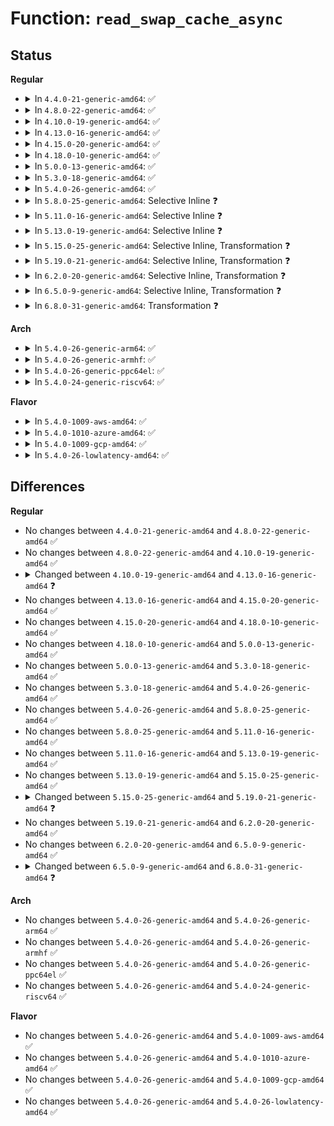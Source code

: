 # Function: <code>read_swap_cache_async</code>

## Status
<b>Regular</b>
<ul>
<li>
<details>
<summary>In <code>4.4.0-21-generic-amd64</code>: ✅</summary>

```c
struct page * read_swap_cache_async(swp_entry_t entry, gfp_t gfp_mask, struct vm_area_struct * vma, long unsigned int addr)
```

```json
{
  "name": "read_swap_cache_async",
  "collision_type": "Unique Global",
  "inline_type": "No",
  "funcs": [
    {
      "addr": 18446744071580756992,
      "name": "read_swap_cache_async",
      "external": true,
      "loc": "mm/swap_state.c:389",
      "file": "mm/swap_state.c",
      "inline": "seen, unknown",
      "caller_inline": [],
      "caller_func": [
        "mm/madvise.c:swapin_walk_pmd_entry",
        "mm/madvise.c:SyS_madvise",
        "mm/swap_state.c:swapin_readahead",
        "mm/swap_state.c:swapin_readahead",
        "mm/swapfile.c:try_to_unuse"
      ]
    }
  ],
  "symbols": [
    {
      "addr": 18446744071580756992,
      "name": "read_swap_cache_async",
      "section": ".text",
      "bind": "STB_GLOBAL",
      "size": 85
    }
  ]
}
```
</details>
</li>
<li>
<details>
<summary>In <code>4.8.0-22-generic-amd64</code>: ✅</summary>

```c
struct page * read_swap_cache_async(swp_entry_t entry, gfp_t gfp_mask, struct vm_area_struct * vma, long unsigned int addr)
```

```json
{
  "name": "read_swap_cache_async",
  "collision_type": "Unique Global",
  "inline_type": "No",
  "funcs": [
    {
      "addr": 18446744071580879344,
      "name": "read_swap_cache_async",
      "external": true,
      "loc": "mm/swap_state.c:395",
      "file": "mm/swap_state.c",
      "inline": "seen, unknown",
      "caller_inline": [],
      "caller_func": [
        "mm/madvise.c:SyS_madvise",
        "mm/madvise.c:swapin_walk_pmd_entry",
        "mm/swap_state.c:swapin_readahead",
        "mm/swap_state.c:swapin_readahead",
        "mm/swapfile.c:try_to_unuse"
      ]
    }
  ],
  "symbols": [
    {
      "addr": 18446744071580879344,
      "name": "read_swap_cache_async",
      "section": ".text",
      "bind": "STB_GLOBAL",
      "size": 85
    }
  ]
}
```
</details>
</li>
<li>
<details>
<summary>In <code>4.10.0-19-generic-amd64</code>: ✅</summary>

```c
struct page * read_swap_cache_async(swp_entry_t entry, gfp_t gfp_mask, struct vm_area_struct * vma, long unsigned int addr)
```

```json
{
  "name": "read_swap_cache_async",
  "collision_type": "Unique Global",
  "inline_type": "No",
  "funcs": [
    {
      "addr": 18446744071580947440,
      "name": "read_swap_cache_async",
      "external": true,
      "loc": "mm/swap_state.c:395",
      "file": "mm/swap_state.c",
      "inline": "seen, unknown",
      "caller_inline": [],
      "caller_func": [
        "mm/madvise.c:SyS_madvise",
        "mm/madvise.c:swapin_walk_pmd_entry",
        "mm/swap_state.c:swapin_readahead",
        "mm/swap_state.c:swapin_readahead",
        "mm/swapfile.c:try_to_unuse"
      ]
    }
  ],
  "symbols": [
    {
      "addr": 18446744071580947440,
      "name": "read_swap_cache_async",
      "section": ".text",
      "bind": "STB_GLOBAL",
      "size": 85
    }
  ]
}
```
</details>
</li>
<li>
<details>
<summary>In <code>4.13.0-16-generic-amd64</code>: ✅</summary>

```c
struct page * read_swap_cache_async(swp_entry_t entry, gfp_t gfp_mask, struct vm_area_struct * vma, long unsigned int addr, bool do_poll)
```

```json
{
  "name": "read_swap_cache_async",
  "collision_type": "Unique Global",
  "inline_type": "No",
  "funcs": [
    {
      "addr": 18446744071580992128,
      "name": "read_swap_cache_async",
      "external": true,
      "loc": "mm/swap_state.c:414",
      "file": "mm/swap_state.c",
      "inline": "seen, unknown",
      "caller_inline": [],
      "caller_func": [
        "mm/madvise.c:madvise_willneed",
        "mm/madvise.c:swapin_walk_pmd_entry",
        "mm/swap_state.c:swapin_readahead",
        "mm/swap_state.c:swapin_readahead",
        "mm/swapfile.c:try_to_unuse"
      ]
    }
  ],
  "symbols": [
    {
      "addr": 18446744071580992128,
      "name": "read_swap_cache_async",
      "section": ".text",
      "bind": "STB_GLOBAL",
      "size": 96
    }
  ]
}
```
</details>
</li>
<li>
<details>
<summary>In <code>4.15.0-20-generic-amd64</code>: ✅</summary>

```c
struct page * read_swap_cache_async(swp_entry_t entry, gfp_t gfp_mask, struct vm_area_struct * vma, long unsigned int addr, bool do_poll)
```

```json
{
  "name": "read_swap_cache_async",
  "collision_type": "Unique Global",
  "inline_type": "No",
  "funcs": [
    {
      "addr": 18446744071581096304,
      "name": "read_swap_cache_async",
      "external": true,
      "loc": "mm/swap_state.c:462",
      "file": "mm/swap_state.c",
      "inline": "seen, unknown",
      "caller_inline": [],
      "caller_func": [
        "mm/madvise.c:madvise_willneed",
        "mm/madvise.c:swapin_walk_pmd_entry",
        "mm/swap_state.c:do_swap_page_readahead",
        "mm/swap_state.c:swapin_readahead",
        "mm/swapfile.c:try_to_unuse"
      ]
    }
  ],
  "symbols": [
    {
      "addr": 18446744071581096304,
      "name": "read_swap_cache_async",
      "section": ".text",
      "bind": "STB_GLOBAL",
      "size": 96
    }
  ]
}
```
</details>
</li>
<li>
<details>
<summary>In <code>4.18.0-10-generic-amd64</code>: ✅</summary>

```c
struct page * read_swap_cache_async(swp_entry_t entry, gfp_t gfp_mask, struct vm_area_struct * vma, long unsigned int addr, bool do_poll)
```

```json
{
  "name": "read_swap_cache_async",
  "collision_type": "Unique Global",
  "inline_type": "No",
  "funcs": [
    {
      "addr": 18446744071581237008,
      "name": "read_swap_cache_async",
      "external": true,
      "loc": "mm/swap_state.c:475",
      "file": "mm/swap_state.c",
      "inline": "seen, unknown",
      "caller_inline": [],
      "caller_func": [
        "mm/madvise.c:madvise_willneed",
        "mm/madvise.c:swapin_walk_pmd_entry",
        "mm/swap_state.c:swapin_readahead",
        "mm/swap_state.c:swap_cluster_readahead",
        "mm/swapfile.c:try_to_unuse"
      ]
    }
  ],
  "symbols": [
    {
      "addr": 18446744071581237008,
      "name": "read_swap_cache_async",
      "section": ".text",
      "bind": "STB_GLOBAL",
      "size": 98
    }
  ]
}
```
</details>
</li>
<li>
<details>
<summary>In <code>5.0.0-13-generic-amd64</code>: ✅</summary>

```c
struct page * read_swap_cache_async(swp_entry_t entry, gfp_t gfp_mask, struct vm_area_struct * vma, long unsigned int addr, bool do_poll)
```

```json
{
  "name": "read_swap_cache_async",
  "collision_type": "Unique Global",
  "inline_type": "No",
  "funcs": [
    {
      "addr": 18446744071581320432,
      "name": "read_swap_cache_async",
      "external": true,
      "loc": "mm/swap_state.c:437",
      "file": "mm/swap_state.c",
      "inline": "seen, unknown",
      "caller_inline": [],
      "caller_func": [
        "mm/madvise.c:madvise_willneed",
        "mm/madvise.c:swapin_walk_pmd_entry",
        "mm/swap_state.c:swapin_readahead",
        "mm/swap_state.c:swap_cluster_readahead",
        "mm/swapfile.c:try_to_unuse"
      ]
    }
  ],
  "symbols": [
    {
      "addr": 18446744071581320432,
      "name": "read_swap_cache_async",
      "section": ".text",
      "bind": "STB_GLOBAL",
      "size": 98
    }
  ]
}
```
</details>
</li>
<li>
<details>
<summary>In <code>5.3.0-18-generic-amd64</code>: ✅</summary>

```c
struct page * read_swap_cache_async(swp_entry_t entry, gfp_t gfp_mask, struct vm_area_struct * vma, long unsigned int addr, bool do_poll)
```

```json
{
  "name": "read_swap_cache_async",
  "collision_type": "Unique Global",
  "inline_type": "No",
  "funcs": [
    {
      "addr": 18446744071581431520,
      "name": "read_swap_cache_async",
      "external": true,
      "loc": "mm/swap_state.c:448",
      "file": "mm/swap_state.c",
      "inline": "seen, unknown",
      "caller_inline": [],
      "caller_func": [
        "mm/madvise.c:madvise_willneed",
        "mm/madvise.c:swapin_walk_pmd_entry",
        "mm/swap_state.c:swapin_readahead",
        "mm/swap_state.c:swap_cluster_readahead"
      ]
    }
  ],
  "symbols": [
    {
      "addr": 18446744071581431520,
      "name": "read_swap_cache_async",
      "section": ".text",
      "bind": "STB_GLOBAL",
      "size": 97
    }
  ]
}
```
</details>
</li>
<li>
<details>
<summary>In <code>5.4.0-26-generic-amd64</code>: ✅</summary>

```c
struct page * read_swap_cache_async(swp_entry_t entry, gfp_t gfp_mask, struct vm_area_struct * vma, long unsigned int addr, bool do_poll)
```

```json
{
  "name": "read_swap_cache_async",
  "collision_type": "Unique Global",
  "inline_type": "No",
  "funcs": [
    {
      "addr": 18446744071581495760,
      "name": "read_swap_cache_async",
      "external": true,
      "loc": "mm/swap_state.c:448",
      "file": "mm/swap_state.c",
      "inline": "seen, unknown",
      "caller_inline": [],
      "caller_func": [
        "mm/madvise.c:__do_sys_madvise",
        "mm/madvise.c:swapin_walk_pmd_entry",
        "mm/swap_state.c:swapin_readahead",
        "mm/swap_state.c:swap_cluster_readahead"
      ]
    }
  ],
  "symbols": [
    {
      "addr": 18446744071581495760,
      "name": "read_swap_cache_async",
      "section": ".text",
      "bind": "STB_GLOBAL",
      "size": 97
    }
  ]
}
```
</details>
</li>
<li>
<details>
<summary>In <code>5.8.0-25-generic-amd64</code>: Selective Inline ❓</summary>

```c
struct page * read_swap_cache_async(swp_entry_t entry, gfp_t gfp_mask, struct vm_area_struct * vma, long unsigned int addr, bool do_poll)
```

```json
{
  "name": "read_swap_cache_async",
  "collision_type": "Unique Global",
  "inline_type": "Selective",
  "funcs": [
    {
      "addr": 18446744071581702430,
      "name": "read_swap_cache_async",
      "external": true,
      "loc": "mm/swap_state.c:465",
      "file": "mm/swap_state.c",
      "inline": "not declared, inlined",
      "caller_inline": [
        "mm/swap_state.c:swap_vma_readahead",
        "mm/swap_state.c:swap_cluster_readahead"
      ],
      "caller_func": [
        "mm/madvise.c:madvise_willneed",
        "mm/madvise.c:swapin_walk_pmd_entry"
      ]
    }
  ],
  "symbols": [
    {
      "addr": 18446744071581702640,
      "name": "read_swap_cache_async",
      "section": ".text",
      "bind": "STB_GLOBAL",
      "size": 97
    }
  ]
}
```
</details>
</li>
<li>
<details>
<summary>In <code>5.11.0-16-generic-amd64</code>: Selective Inline ❓</summary>

```c
struct page * read_swap_cache_async(swp_entry_t entry, gfp_t gfp_mask, struct vm_area_struct * vma, long unsigned int addr, bool do_poll)
```

```json
{
  "name": "read_swap_cache_async",
  "collision_type": "Unique Global",
  "inline_type": "Selective",
  "funcs": [
    {
      "addr": 18446744071581750151,
      "name": "read_swap_cache_async",
      "external": true,
      "loc": "mm/swap_state.c:557",
      "file": "mm/swap_state.c",
      "inline": "not declared, inlined",
      "caller_inline": [
        "mm/swap_state.c:swap_vma_readahead",
        "mm/swap_state.c:swap_cluster_readahead"
      ],
      "caller_func": [
        "mm/madvise.c:force_shm_swapin_readahead",
        "mm/madvise.c:swapin_walk_pmd_entry"
      ]
    }
  ],
  "symbols": [
    {
      "addr": 18446744071581750368,
      "name": "read_swap_cache_async",
      "section": ".text",
      "bind": "STB_GLOBAL",
      "size": 97
    }
  ]
}
```
</details>
</li>
<li>
<details>
<summary>In <code>5.13.0-19-generic-amd64</code>: Selective Inline ❓</summary>

```c
struct page * read_swap_cache_async(swp_entry_t entry, gfp_t gfp_mask, struct vm_area_struct * vma, long unsigned int addr, bool do_poll)
```

```json
{
  "name": "read_swap_cache_async",
  "collision_type": "Unique Global",
  "inline_type": "Selective",
  "funcs": [
    {
      "addr": 18446744071581777978,
      "name": "read_swap_cache_async",
      "external": true,
      "loc": "mm/swap_state.c:526",
      "file": "mm/swap_state.c",
      "inline": "not declared, inlined",
      "caller_inline": [
        "mm/swap_state.c:swap_vma_readahead",
        "mm/swap_state.c:swap_cluster_readahead"
      ],
      "caller_func": [
        "mm/madvise.c:force_shm_swapin_readahead",
        "mm/madvise.c:swapin_walk_pmd_entry"
      ]
    }
  ],
  "symbols": [
    {
      "addr": 18446744071581778192,
      "name": "read_swap_cache_async",
      "section": ".text",
      "bind": "STB_GLOBAL",
      "size": 97
    }
  ]
}
```
</details>
</li>
<li>
<details>
<summary>In <code>5.15.0-25-generic-amd64</code>: Selective Inline, Transformation ❓</summary>

```c
struct page * read_swap_cache_async(swp_entry_t entry, gfp_t gfp_mask, struct vm_area_struct * vma, long unsigned int addr, bool do_poll)
```

```json
{
  "name": "read_swap_cache_async",
  "collision_type": "Unique Global",
  "inline_type": "Selective",
  "funcs": [
    {
      "addr": 18446744071582061077,
      "name": "read_swap_cache_async",
      "external": true,
      "loc": "mm/swap_state.c:521",
      "file": "mm/swap_state.c",
      "inline": "not declared, inlined",
      "caller_inline": [
        "mm/swap_state.c:swap_vma_readahead",
        "mm/swap_state.c:swap_cluster_readahead"
      ],
      "caller_func": [
        "mm/madvise.c:force_shm_swapin_readahead",
        "mm/madvise.c:swapin_walk_pmd_entry"
      ]
    }
  ],
  "symbols": [
    {
      "addr": 18446744071592209044,
      "name": "read_swap_cache_async.cold",
      "section": ".text",
      "bind": "STB_LOCAL",
      "size": 21
    },
    {
      "addr": 18446744071582061312,
      "name": "read_swap_cache_async",
      "section": ".text",
      "bind": "STB_GLOBAL",
      "size": 116
    }
  ]
}
```
</details>
</li>
<li>
<details>
<summary>In <code>5.19.0-21-generic-amd64</code>: Selective Inline, Transformation ❓</summary>

```c
struct page * read_swap_cache_async(swp_entry_t entry, gfp_t gfp_mask, struct vm_area_struct * vma, long unsigned int addr, bool do_poll, struct swap_iocb * * plug)
```

```json
{
  "name": "read_swap_cache_async",
  "collision_type": "Unique Global",
  "inline_type": "Selective",
  "funcs": [
    {
      "addr": 18446744071582499454,
      "name": "read_swap_cache_async",
      "external": true,
      "loc": "mm/swap_state.c:529",
      "file": "mm/swap_state.c",
      "inline": "not declared, inlined",
      "caller_inline": [
        "mm/swap_state.c:swap_vma_readahead",
        "mm/swap_state.c:swap_cluster_readahead"
      ],
      "caller_func": [
        "mm/madvise.c:force_shm_swapin_readahead",
        "mm/madvise.c:swapin_walk_pmd_entry"
      ]
    }
  ],
  "symbols": [
    {
      "addr": 18446744071593987111,
      "name": "read_swap_cache_async.cold",
      "section": ".text",
      "bind": "STB_LOCAL",
      "size": 21
    },
    {
      "addr": 18446744071582499712,
      "name": "read_swap_cache_async",
      "section": ".text",
      "bind": "STB_GLOBAL",
      "size": 145
    }
  ]
}
```
</details>
</li>
<li>
<details>
<summary>In <code>6.2.0-20-generic-amd64</code>: Selective Inline, Transformation ❓</summary>

```c
struct page * read_swap_cache_async(swp_entry_t entry, gfp_t gfp_mask, struct vm_area_struct * vma, long unsigned int addr, bool do_poll, struct swap_iocb * * plug)
```

```json
{
  "name": "read_swap_cache_async",
  "collision_type": "Unique Global",
  "inline_type": "Selective",
  "funcs": [
    {
      "addr": 18446744071583013406,
      "name": "read_swap_cache_async",
      "external": true,
      "loc": "mm/swap_state.c:513",
      "file": "mm/swap_state.c",
      "inline": "not declared, inlined",
      "caller_inline": [
        "mm/swap_state.c:swap_vma_readahead",
        "mm/swap_state.c:swap_cluster_readahead"
      ],
      "caller_func": [
        "mm/madvise.c:force_shm_swapin_readahead",
        "mm/madvise.c:swapin_walk_pmd_entry"
      ]
    }
  ],
  "symbols": [
    {
      "addr": 18446744071596039102,
      "name": "read_swap_cache_async.cold",
      "section": ".text",
      "bind": "STB_LOCAL",
      "size": 21
    },
    {
      "addr": 18446744071583013680,
      "name": "read_swap_cache_async",
      "section": ".text",
      "bind": "STB_GLOBAL",
      "size": 145
    }
  ]
}
```
</details>
</li>
<li>
<details>
<summary>In <code>6.5.0-9-generic-amd64</code>: Selective Inline, Transformation ❓</summary>

```c
struct page * read_swap_cache_async(swp_entry_t entry, gfp_t gfp_mask, struct vm_area_struct * vma, long unsigned int addr, bool do_poll, struct swap_iocb * * plug)
```

```json
{
  "name": "read_swap_cache_async",
  "collision_type": "Unique Global",
  "inline_type": "Selective",
  "funcs": [
    {
      "addr": 18446744071583221971,
      "name": "read_swap_cache_async",
      "external": true,
      "loc": "mm/swap_state.c:528",
      "file": "mm/swap_state.c",
      "inline": "not declared, inlined",
      "caller_inline": [
        "mm/swap_state.c:swap_vma_readahead",
        "mm/swap_state.c:swap_cluster_readahead"
      ],
      "caller_func": [
        "mm/madvise.c:shmem_swapin_range",
        "mm/madvise.c:swapin_walk_pmd_entry"
      ]
    }
  ],
  "symbols": [
    {
      "addr": 18446744071596561233,
      "name": "read_swap_cache_async.cold",
      "section": ".text",
      "bind": "STB_LOCAL",
      "size": 21
    },
    {
      "addr": 18446744071583222416,
      "name": "read_swap_cache_async",
      "section": ".text",
      "bind": "STB_GLOBAL",
      "size": 145
    }
  ]
}
```
</details>
</li>
<li>
<details>
<summary>In <code>6.8.0-31-generic-amd64</code>: Transformation ❓</summary>

```c
struct folio * read_swap_cache_async(swp_entry_t entry, gfp_t gfp_mask, struct vm_area_struct * vma, long unsigned int addr, struct swap_iocb * * plug)
```

```json
{
  "name": "read_swap_cache_async",
  "collision_type": "Unique Global",
  "inline_type": "No",
  "funcs": [
    {
      "addr": 0,
      "name": "read_swap_cache_async",
      "external": true,
      "loc": "mm/swap_state.c:536",
      "file": "mm/swap_state.c",
      "inline": "seen, unknown",
      "caller_inline": [],
      "caller_func": [
        "mm/madvise.c:shmem_swapin_range",
        "mm/madvise.c:swapin_walk_pmd_entry"
      ]
    }
  ],
  "symbols": [
    {
      "addr": 18446744071597466846,
      "name": "read_swap_cache_async.cold",
      "section": ".text",
      "bind": "STB_LOCAL",
      "size": 20
    },
    {
      "addr": 18446744071583457728,
      "name": "read_swap_cache_async",
      "section": ".text",
      "bind": "STB_GLOBAL",
      "size": 208
    }
  ]
}
```
</details>
</li>
</ul>
<b>Arch</b>
<ul>
<li>
<details>
<summary>In <code>5.4.0-26-generic-arm64</code>: ✅</summary>

```c
struct page * read_swap_cache_async(swp_entry_t entry, gfp_t gfp_mask, struct vm_area_struct * vma, long unsigned int addr, bool do_poll)
```

```json
{
  "name": "read_swap_cache_async",
  "collision_type": "Unique Global",
  "inline_type": "No",
  "funcs": [
    {
      "addr": 18446603336492915936,
      "name": "read_swap_cache_async",
      "external": true,
      "loc": "mm/swap_state.c:448",
      "file": "mm/swap_state.c",
      "inline": "seen, unknown",
      "caller_inline": [],
      "caller_func": [
        "mm/madvise.c:__arm64_sys_madvise",
        "mm/madvise.c:swapin_walk_pmd_entry",
        "mm/swap_state.c:swapin_readahead",
        "mm/swap_state.c:swap_cluster_readahead"
      ]
    }
  ],
  "symbols": [
    {
      "addr": 18446603336492915936,
      "name": "read_swap_cache_async",
      "section": ".text",
      "bind": "STB_GLOBAL",
      "size": 160
    }
  ]
}
```
</details>
</li>
<li>
<details>
<summary>In <code>5.4.0-26-generic-armhf</code>: ✅</summary>

```c
struct page * read_swap_cache_async(swp_entry_t entry, gfp_t gfp_mask, struct vm_area_struct * vma, long unsigned int addr, bool do_poll)
```

```json
{
  "name": "read_swap_cache_async",
  "collision_type": "Unique Global",
  "inline_type": "No",
  "funcs": [
    {
      "addr": 3226706900,
      "name": "read_swap_cache_async",
      "external": true,
      "loc": "mm/swap_state.c:448",
      "file": "mm/swap_state.c",
      "inline": "seen, unknown",
      "caller_inline": [],
      "caller_func": [
        "mm/madvise.c:__se_sys_madvise",
        "mm/madvise.c:swapin_walk_pmd_entry",
        "mm/swap_state.c:swapin_readahead",
        "mm/swap_state.c:swap_cluster_readahead"
      ]
    }
  ],
  "symbols": [
    {
      "addr": 3226706900,
      "name": "read_swap_cache_async",
      "section": ".text",
      "bind": "STB_GLOBAL",
      "size": 128
    }
  ]
}
```
</details>
</li>
<li>
<details>
<summary>In <code>5.4.0-26-generic-ppc64el</code>: ✅</summary>

```c
struct page * read_swap_cache_async(swp_entry_t entry, gfp_t gfp_mask, struct vm_area_struct * vma, long unsigned int addr, bool do_poll)
```

```json
{
  "name": "read_swap_cache_async",
  "collision_type": "Unique Global",
  "inline_type": "No",
  "funcs": [
    {
      "addr": 13835058055286322608,
      "name": "read_swap_cache_async",
      "external": true,
      "loc": "mm/swap_state.c:448",
      "file": "mm/swap_state.c",
      "inline": "seen, unknown",
      "caller_inline": [],
      "caller_func": [
        "mm/madvise.c:__se_sys_madvise",
        "mm/madvise.c:swapin_walk_pmd_entry",
        "mm/swap_state.c:swapin_readahead",
        "mm/swap_state.c:swap_cluster_readahead"
      ]
    }
  ],
  "symbols": [
    {
      "addr": 13835058055286322608,
      "name": "read_swap_cache_async",
      "section": ".text",
      "bind": "STB_GLOBAL",
      "size": 152
    }
  ]
}
```
</details>
</li>
<li>
<details>
<summary>In <code>5.4.0-24-generic-riscv64</code>: ✅</summary>

```c
struct page * read_swap_cache_async(swp_entry_t entry, gfp_t gfp_mask, struct vm_area_struct * vma, long unsigned int addr, bool do_poll)
```

```json
{
  "name": "read_swap_cache_async",
  "collision_type": "Unique Global",
  "inline_type": "No",
  "funcs": [
    {
      "addr": 18446743936272838112,
      "name": "read_swap_cache_async",
      "external": true,
      "loc": "mm/swap_state.c:448",
      "file": "mm/swap_state.c",
      "inline": "seen, unknown",
      "caller_inline": [],
      "caller_func": [
        "mm/madvise.c:__se_sys_madvise",
        "mm/madvise.c:swapin_walk_pmd_entry",
        "mm/swap_state.c:swapin_readahead",
        "mm/swap_state.c:swap_cluster_readahead"
      ]
    }
  ],
  "symbols": [
    {
      "addr": 18446743936272838112,
      "name": "read_swap_cache_async",
      "section": ".text",
      "bind": "STB_GLOBAL",
      "size": 98
    }
  ]
}
```
</details>
</li>
</ul>
<b>Flavor</b>
<ul>
<li>
<details>
<summary>In <code>5.4.0-1009-aws-amd64</code>: ✅</summary>

```c
struct page * read_swap_cache_async(swp_entry_t entry, gfp_t gfp_mask, struct vm_area_struct * vma, long unsigned int addr, bool do_poll)
```

```json
{
  "name": "read_swap_cache_async",
  "collision_type": "Unique Global",
  "inline_type": "No",
  "funcs": [
    {
      "addr": 18446744071581464608,
      "name": "read_swap_cache_async",
      "external": true,
      "loc": "mm/swap_state.c:448",
      "file": "mm/swap_state.c",
      "inline": "seen, unknown",
      "caller_inline": [],
      "caller_func": [
        "mm/madvise.c:__do_sys_madvise",
        "mm/madvise.c:swapin_walk_pmd_entry",
        "mm/swap_state.c:swapin_readahead",
        "mm/swap_state.c:swap_cluster_readahead"
      ]
    }
  ],
  "symbols": [
    {
      "addr": 18446744071581464608,
      "name": "read_swap_cache_async",
      "section": ".text",
      "bind": "STB_GLOBAL",
      "size": 97
    }
  ]
}
```
</details>
</li>
<li>
<details>
<summary>In <code>5.4.0-1010-azure-amd64</code>: ✅</summary>

```c
struct page * read_swap_cache_async(swp_entry_t entry, gfp_t gfp_mask, struct vm_area_struct * vma, long unsigned int addr, bool do_poll)
```

```json
{
  "name": "read_swap_cache_async",
  "collision_type": "Unique Global",
  "inline_type": "No",
  "funcs": [
    {
      "addr": 18446744071581406784,
      "name": "read_swap_cache_async",
      "external": true,
      "loc": "mm/swap_state.c:448",
      "file": "mm/swap_state.c",
      "inline": "seen, unknown",
      "caller_inline": [],
      "caller_func": [
        "mm/madvise.c:__do_sys_madvise",
        "mm/madvise.c:swapin_walk_pmd_entry",
        "mm/swap_state.c:swapin_readahead",
        "mm/swap_state.c:swap_cluster_readahead"
      ]
    }
  ],
  "symbols": [
    {
      "addr": 18446744071581406784,
      "name": "read_swap_cache_async",
      "section": ".text",
      "bind": "STB_GLOBAL",
      "size": 97
    }
  ]
}
```
</details>
</li>
<li>
<details>
<summary>In <code>5.4.0-1009-gcp-amd64</code>: ✅</summary>

```c
struct page * read_swap_cache_async(swp_entry_t entry, gfp_t gfp_mask, struct vm_area_struct * vma, long unsigned int addr, bool do_poll)
```

```json
{
  "name": "read_swap_cache_async",
  "collision_type": "Unique Global",
  "inline_type": "No",
  "funcs": [
    {
      "addr": 18446744071581455808,
      "name": "read_swap_cache_async",
      "external": true,
      "loc": "mm/swap_state.c:448",
      "file": "mm/swap_state.c",
      "inline": "seen, unknown",
      "caller_inline": [],
      "caller_func": [
        "mm/madvise.c:__do_sys_madvise",
        "mm/madvise.c:swapin_walk_pmd_entry",
        "mm/swap_state.c:swapin_readahead",
        "mm/swap_state.c:swap_cluster_readahead"
      ]
    }
  ],
  "symbols": [
    {
      "addr": 18446744071581455808,
      "name": "read_swap_cache_async",
      "section": ".text",
      "bind": "STB_GLOBAL",
      "size": 97
    }
  ]
}
```
</details>
</li>
<li>
<details>
<summary>In <code>5.4.0-26-lowlatency-amd64</code>: ✅</summary>

```c
struct page * read_swap_cache_async(swp_entry_t entry, gfp_t gfp_mask, struct vm_area_struct * vma, long unsigned int addr, bool do_poll)
```

```json
{
  "name": "read_swap_cache_async",
  "collision_type": "Unique Global",
  "inline_type": "No",
  "funcs": [
    {
      "addr": 18446744071581520240,
      "name": "read_swap_cache_async",
      "external": true,
      "loc": "mm/swap_state.c:448",
      "file": "mm/swap_state.c",
      "inline": "seen, unknown",
      "caller_inline": [],
      "caller_func": [
        "mm/madvise.c:__do_sys_madvise",
        "mm/madvise.c:swapin_walk_pmd_entry",
        "mm/swap_state.c:swapin_readahead",
        "mm/swap_state.c:swap_cluster_readahead"
      ]
    }
  ],
  "symbols": [
    {
      "addr": 18446744071581520240,
      "name": "read_swap_cache_async",
      "section": ".text",
      "bind": "STB_GLOBAL",
      "size": 97
    }
  ]
}
```
</details>
</li>
</ul>

## Differences
<b>Regular</b>
<ul>
<li>
No changes between <code>4.4.0-21-generic-amd64</code> and <code>4.8.0-22-generic-amd64</code> ✅
</li>
<li>
No changes between <code>4.8.0-22-generic-amd64</code> and <code>4.10.0-19-generic-amd64</code> ✅
</li>
<li>
<details>
<summary>Changed between <code>4.10.0-19-generic-amd64</code> and <code>4.13.0-16-generic-amd64</code> ❓</summary>
<ul>
<li>
<b>Param added. </b>
<code>bool do_poll</code>
</li>
</ul>
</details>
</li>
<li>
No changes between <code>4.13.0-16-generic-amd64</code> and <code>4.15.0-20-generic-amd64</code> ✅
</li>
<li>
No changes between <code>4.15.0-20-generic-amd64</code> and <code>4.18.0-10-generic-amd64</code> ✅
</li>
<li>
No changes between <code>4.18.0-10-generic-amd64</code> and <code>5.0.0-13-generic-amd64</code> ✅
</li>
<li>
No changes between <code>5.0.0-13-generic-amd64</code> and <code>5.3.0-18-generic-amd64</code> ✅
</li>
<li>
No changes between <code>5.3.0-18-generic-amd64</code> and <code>5.4.0-26-generic-amd64</code> ✅
</li>
<li>
No changes between <code>5.4.0-26-generic-amd64</code> and <code>5.8.0-25-generic-amd64</code> ✅
</li>
<li>
No changes between <code>5.8.0-25-generic-amd64</code> and <code>5.11.0-16-generic-amd64</code> ✅
</li>
<li>
No changes between <code>5.11.0-16-generic-amd64</code> and <code>5.13.0-19-generic-amd64</code> ✅
</li>
<li>
No changes between <code>5.13.0-19-generic-amd64</code> and <code>5.15.0-25-generic-amd64</code> ✅
</li>
<li>
<details>
<summary>Changed between <code>5.15.0-25-generic-amd64</code> and <code>5.19.0-21-generic-amd64</code> ❓</summary>
<ul>
<li>
<b>Param added. </b>
<code>struct swap_iocb * * plug</code>
</li>
</ul>
</details>
</li>
<li>
No changes between <code>5.19.0-21-generic-amd64</code> and <code>6.2.0-20-generic-amd64</code> ✅
</li>
<li>
No changes between <code>6.2.0-20-generic-amd64</code> and <code>6.5.0-9-generic-amd64</code> ✅
</li>
<li>
<details>
<summary>Changed between <code>6.5.0-9-generic-amd64</code> and <code>6.8.0-31-generic-amd64</code> ❓</summary>
<ul>
<li>
<b>Param removed. </b>
<code>bool do_poll</code>
</li>
<li>
<b>Param reordered. </b>
<code>entry, gfp_mask, vma, addr, do_poll, plug</code> ➡️ <code>entry, gfp_mask, vma, addr, plug</code>
</li>
<li>
<b>Return type changed. </b>
<code>struct page *</code> ➡️ <code>struct folio *</code>
</li>
</ul>
</details>
</li>
</ul>
<b>Arch</b>
<ul>
<li>
No changes between <code>5.4.0-26-generic-amd64</code> and <code>5.4.0-26-generic-arm64</code> ✅
</li>
<li>
No changes between <code>5.4.0-26-generic-amd64</code> and <code>5.4.0-26-generic-armhf</code> ✅
</li>
<li>
No changes between <code>5.4.0-26-generic-amd64</code> and <code>5.4.0-26-generic-ppc64el</code> ✅
</li>
<li>
No changes between <code>5.4.0-26-generic-amd64</code> and <code>5.4.0-24-generic-riscv64</code> ✅
</li>
</ul>
<b>Flavor</b>
<ul>
<li>
No changes between <code>5.4.0-26-generic-amd64</code> and <code>5.4.0-1009-aws-amd64</code> ✅
</li>
<li>
No changes between <code>5.4.0-26-generic-amd64</code> and <code>5.4.0-1010-azure-amd64</code> ✅
</li>
<li>
No changes between <code>5.4.0-26-generic-amd64</code> and <code>5.4.0-1009-gcp-amd64</code> ✅
</li>
<li>
No changes between <code>5.4.0-26-generic-amd64</code> and <code>5.4.0-26-lowlatency-amd64</code> ✅
</li>
</ul>
